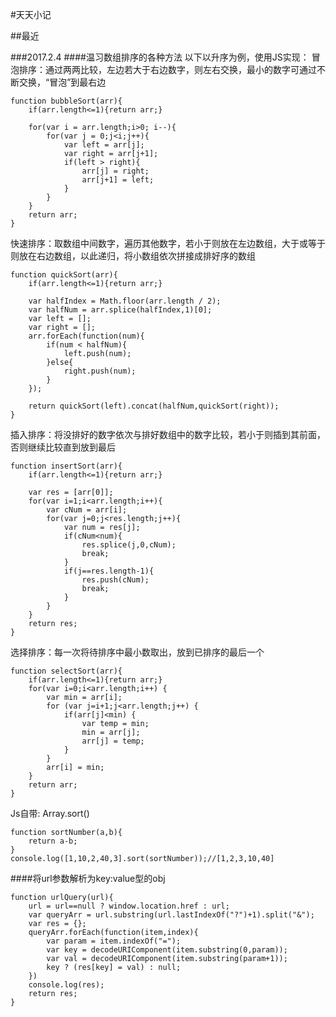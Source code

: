#天天小记

##最近

###2017.2.4
####温习数组排序的各种方法
以下以升序为例，使用JS实现：
冒泡排序：通过两两比较，左边若大于右边数字，则左右交换，最小的数字可通过不断交换，“冒泡”到最右边
```
function bubbleSort(arr){
	if(arr.length<=1){return arr;}

	for(var i = arr.length;i>0; i--){
		for(var j = 0;j<i;j++){
			var left = arr[j];
			var right = arr[j+1];
			if(left > right){
				arr[j] = right;
				arr[j+1] = left;
			}
		}
	}
	return arr;
}
```
快速排序：取数组中间数字，遍历其他数字，若小于则放在左边数组，大于或等于则放在右边数组，以此递归，将小数组依次拼接成排好序的数组
```
function quickSort(arr){
	if(arr.length<=1){return arr;}

	var halfIndex = Math.floor(arr.length / 2);
	var halfNum = arr.splice(halfIndex,1)[0];
	var left = [];
	var right = [];
	arr.forEach(function(num){
		if(num < halfNum){
			left.push(num);
		}else{
			right.push(num);
		}
	});

	return quickSort(left).concat(halfNum,quickSort(right));
}
```
插入排序：将没排好的数字依次与排好数组中的数字比较，若小于则插到其前面，否则继续比较直到放到最后
```
function insertSort(arr){
	if(arr.length<=1){return arr;}

	var res = [arr[0]];
	for(var i=1;i<arr.length;i++){
		var cNum = arr[i];
		for(var j=0;j<res.length;j++){
			var num = res[j];
			if(cNum<num){
				res.splice(j,0,cNum);
				break;
			}
			if(j==res.length-1){
				res.push(cNum);
				break;
			}
		}
	}
	return res;
}
```
选择排序：每一次将待排序中最小数取出，放到已排序的最后一个
```
function selectSort(arr){
	if(arr.length<=1){return arr;}
	for(var i=0;i<arr.length;i++) {
		var min = arr[i];
		for (var j=i+1;j<arr.length;j++) {
			if(arr[j]<min) {
				var temp = min;
				min = arr[j];
				arr[j] = temp;
			}
		}
		arr[i] = min;
	}
	return arr;
}
```
Js自带: Array.sort()
```
function sortNumber(a,b){
	return a-b;
}
console.log([1,10,2,40,3].sort(sortNumber));//[1,2,3,10,40]
```
####将url参数解析为key:value型的obj
```
function urlQuery(url){
	url = url==null ? window.location.href : url;
	var queryArr = url.substring(url.lastIndexOf("?")+1).split("&");
	var res = {};
	queryArr.forEach(function(item,index){
		var param = item.indexOf("=");
		var key = decodeURIComponent(item.substring(0,param));
		var val = decodeURIComponent(item.substring(param+1));
		key ? (res[key] = val) : null;
	})
	console.log(res);
	return res;
}
```